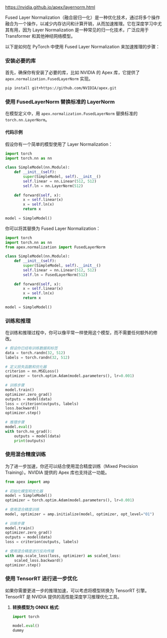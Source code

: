 https://nvidia.github.io/apex/layernorm.html

Fused Layer Normalization（融合层归一化）是一种优化技术，通过将多个操作融合为一个操作，以减少内存访问和计算开销，从而加速推理。它在深度学习中尤其有用，因为 Layer Normalization 是一种常见的归一化技术，广泛应用于 Transformer 和其他神经网络模型。  
   
以下是如何在 PyTorch 中使用 Fused Layer Normalization 来加速推理的步骤：  
   
### 安装必要的库  
   
首先，确保你有安装了必要的库，比如 NVIDIA 的 Apex 库，它提供了 `apex.normalization.FusedLayerNorm` 实现。  
   
```bash  
pip install git+https://github.com/NVIDIA/apex.git  
```  
   
### 使用 FusedLayerNorm 替换标准的 LayerNorm  
   
在模型定义中，用 `apex.normalization.FusedLayerNorm` 替换标准的 `torch.nn.LayerNorm`。  
   
#### 代码示例  
   
假设你有一个简单的模型使用了 Layer Normalization：  
   
```python  
import torch  
import torch.nn as nn  
   
class SimpleModel(nn.Module):  
    def __init__(self):  
        super(SimpleModel, self).__init__()  
        self.linear = nn.Linear(512, 512)  
        self.ln = nn.LayerNorm(512)  
  
    def forward(self, x):  
        x = self.linear(x)  
        x = self.ln(x)  
        return x  
   
model = SimpleModel()  
```  
   
你可以将其替换为 Fused Layer Normalization：  
   
```python  
import torch  
import torch.nn as nn  
from apex.normalization import FusedLayerNorm  
   
class SimpleModel(nn.Module):  
    def __init__(self):  
        super(SimpleModel, self).__init__()  
        self.linear = nn.Linear(512, 512)  
        self.ln = FusedLayerNorm(512)  
  
    def forward(self, x):  
        x = self.linear(x)  
        x = self.ln(x)  
        return x  
   
model = SimpleModel()  
```  
   
### 训练和推理  
   
在训练和推理过程中，你可以像平常一样使用这个模型，而不需要任何额外的修改。  
   
```python  
# 假设你已经有训练数据和标签  
data = torch.randn(32, 512)  
labels = torch.randn(32, 512)  
   
# 定义损失函数和优化器  
criterion = nn.MSELoss()  
optimizer = torch.optim.Adam(model.parameters(), lr=0.001)  
   
# 训练步骤  
model.train()  
optimizer.zero_grad()  
outputs = model(data)  
loss = criterion(outputs, labels)  
loss.backward()  
optimizer.step()  
   
# 推理步骤  
model.eval()  
with torch.no_grad():  
    outputs = model(data)  
    print(outputs)  
```  
   
### 使用混合精度训练  
   
为了进一步加速，你还可以结合使用混合精度训练（Mixed Precision Training）。NVIDIA 提供的 Apex 库也支持这一功能。  
   
```python  
from apex import amp  
   
# 初始化模型和优化器  
model = SimpleModel()  
optimizer = torch.optim.Adam(model.parameters(), lr=0.001)  
   
# 使用混合精度训练  
model, optimizer = amp.initialize(model, optimizer, opt_level="O1")  
   
# 训练步骤  
model.train()  
optimizer.zero_grad()  
outputs = model(data)  
loss = criterion(outputs, labels)  
   
# 使用混合精度进行反向传播  
with amp.scale_loss(loss, optimizer) as scaled_loss:  
    scaled_loss.backward()  
optimizer.step()  
```  
   
### 使用 TensorRT 进行进一步优化  
   
如果你需要更进一步的推理加速，可以考虑将模型转换为 TensorRT 引擎。TensorRT 是 NVIDIA 提供的高性能深度学习推理优化工具。  
   
1. **转换模型为 ONNX 格式**:  
   ```python  
   import torch  
  
   model.eval()  
   dummy
